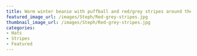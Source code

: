 ```yaml
---
title: Warm winter beanie with puffball and red/grey stripes around the band.
featured_image_url: /images/Steph/Red-grey-stripes.jpg
thumbnail_image_url: /images/Steph/Red-grey-stripes.jpg
categories: 
- Hats
- Stripes
- Featured
---
```


